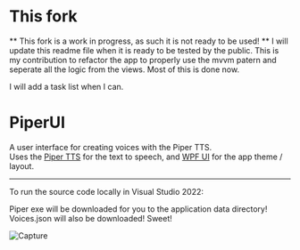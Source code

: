 # This fork
** This fork is a work in progress, as such it is not ready to be used! **
I will update this readme file when it is ready to be tested by the public.
This is my contribution to refactor the app to properly use the mvvm patern and seperate all the logic from the views.
Most of this is done now.

I will add a task list when I can.

# PiperUI

A user interface for creating voices with the Piper TTS.  
Uses the [Piper TTS](https://github.com/rhasspy/piper) for the text to speech, and [WPF UI](https://github.com/lepoco/wpfui) for the app theme / layout.

---

To run the source code locally in Visual Studio 2022:

Piper exe will be downloaded for you to the application data directory! Voices.json will also be downloaded! Sweet!

![Capture](https://github.com/user-attachments/assets/962636eb-a474-4bcf-8a6f-6e6680527e4b)
